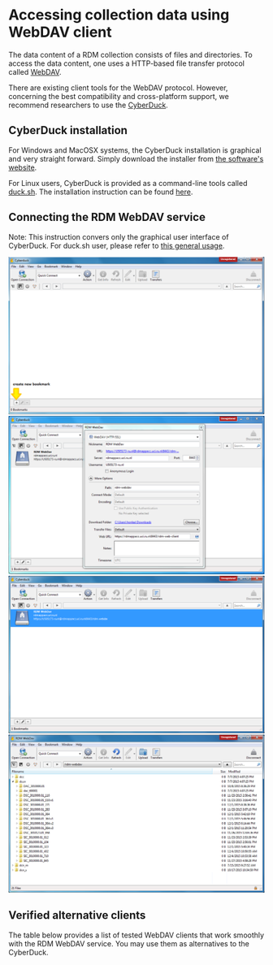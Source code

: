 # Accessing collection data using WebDAV client

The data content of a RDM collection consists of files and directories. To access the data content, one uses a HTTP-based file transfer protocol called [WebDAV](https://en.wikipedia.org/wiki/WebDAV).

There are existing client tools for the WebDAV protocol.  However, concerning the best compatibility and cross-platform support, we recommend researchers to use the [CyberDuck](https://cyberduck.io).

## CyberDuck installation

For Windows and MacOSX systems, the CyberDuck installation is graphical and very straight forward.  Simply download the installer from [the software's website](https://cyberduck.io).

For Linux users, CyberDuck is provided as a command-line tools called [duck.sh](https://duck.sh).  The installation instruction can be found [here](https://trac.cyberduck.io/wiki/help/en/howto/cli#Linux).

## Connecting the RDM WebDAV service

Note: This instruction convers only the graphical user interface of CyberDuck. For duck.sh user, please refer to [this general usage](https://trac.cyberduck.io/wiki/help/en/howto/cli#Usage).

![](screenshots/cyberduck_new_bookmark.png)
![](screenshots/cyberduck_webdav_config.png)
![](screenshots/cyberduck_connect_via_bookmark.png)
![](screenshots/cyberduck_file_browser.png)

## Verified alternative clients

The table below provides a list of tested WebDAV clients that work smoothly with the RDM WebDAV service.  You may use them as alternatives to the CyberDuck.
